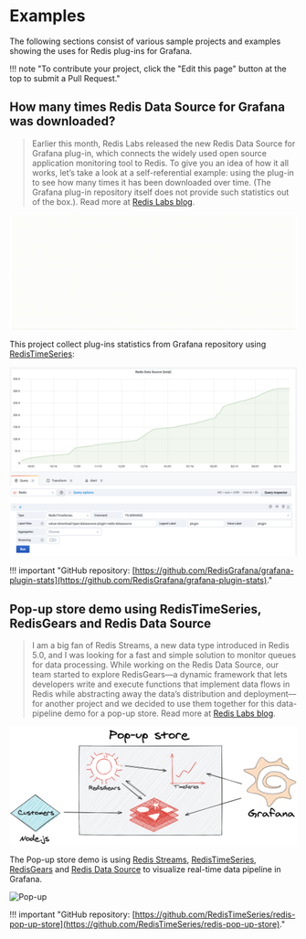 # Examples

The following sections consist of various sample projects and examples showing the uses for Redis plug-ins for Grafana.

!!! note "To contribute your project, click the "Edit this page" button at the top to submit a Pull Request."

## How many times Redis Data Source for Grafana was downloaded?

> Earlier this month, Redis Labs released the new Redis Data Source for Grafana plug-in, which connects the widely used open source application monitoring tool to Redis. To give you an idea of how it all works, let’s take a look at a self-referential example: using the plug-in to see how many times it has been downloaded over time. (The Grafana plug-in repository itself does not provide such statistics out of the box.). Read more at [Redis Labs blog](https://redislabs.com/blog/how-to-use-the-new-redis-data-source-for-grafana-plug-in/).

![How many times Redis Data Source for Grafana was downloaded?](images/redis-grafana-stats.gif)

This project collect plug-ins statistics from Grafana repository using [RedisTimeSeries](https://oss.redislabs.com/redistimeseries/):

![Stats](https://raw.githubusercontent.com/RedisGrafana/grafana-plugin-stats/master/images/redis-datasource-stats.png)

!!! important "GitHub repository: [https://github.com/RedisGrafana/grafana-plugin-stats](https://github.com/RedisGrafana/grafana-plugin-stats)."

## Pop-up store demo using RedisTimeSeries, RedisGears and Redis Data Source

> I am a big fan of Redis Streams, a new data type introduced in Redis 5.0, and I was looking for a fast and simple solution to monitor queues for data processing. While working on the Redis Data Source, our team started to explore RedisGears—a dynamic framework that lets developers write and execute functions that implement data flows in Redis while abstracting away the data’s distribution and deployment—for another project and we decided to use them together for this data-pipeline demo for a pop-up store. Read more at [Redis Labs blog](https://redislabs.com/blog/3-real-life-apps-built-with-redis-data-source-for-grafana/).

![Redis Pop-up store](images/redis-pop-up-store.png)

The Pop-up store demo is using [Redis Streams](https://redis.io/topics/streams-intro), [RedisTimeSeries](https://oss.redislabs.com/redistimeseries/), [RedisGears](https://oss.redislabs.com/redisgears/) and [Redis Data Source](https://github.com/RedisTimeSeries/grafana-redis-datasource) to visualize real-time data pipeline in Grafana.

![Pop-up](https://raw.githubusercontent.com/RedisTimeSeries/redis-pop-up-store/master/images/pop-up.gif)

!!! important "GitHub repository: [https://github.com/RedisTimeSeries/redis-pop-up-store](https://github.com/RedisTimeSeries/redis-pop-up-store)."
